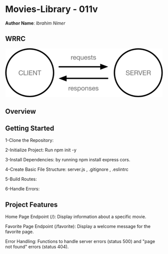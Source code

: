 # Movies-Library - 011v

**Author Name**: *Ibrahim Nimer*

## WRRC
![WRRC](img/wrrc.png)

## Overview

## Getting Started

1-Clone the Repository:

2-Initialize Project:
Run npm init -y 

3-Install Dependencies:
by running npm install express cors.

4-Create Basic File Structure:
server.js , .gitignore  , .eslintrc

5-Build Routes:

6-Handle Errors:

## Project Features
Home Page Endpoint (/): Display information about a specific movie.

Favorite Page Endpoint (/favorite): Display a welcome message for the favorite page.

Error Handling: Functions to handle server errors (status 500) and "page not found" errors (status 404).